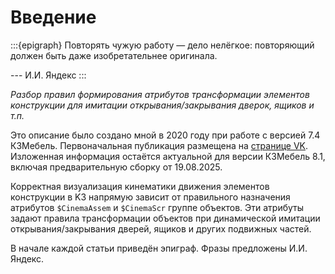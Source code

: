 # Введение

:::{epigraph}
Повторять чужую работу — дело нелёгкое: повторяющий должен быть даже изобретательнее оригинала.

--- И.И. Яндекс
:::

*Разбор правил формирования атрибутов трансформации элементов конструкции для имитации открывания/закрывания дверок, ящиков и т.п.*

Это описание было создано мной в 2020 году при работе с версией 7.4 К3Мебель. Первоначальная публикация размещена на [странице VK](https://vk.com/@6487571-cinema-chast-1). Изложенная информация остаётся актуальной для версии К3Мебель 8.1, включая предварительную сборку от 19.08.2025.

Корректная визуализация кинематики движения элементов конструкции в K3 напрямую зависит от правильного назначения атрибутов `$CinemaAssem` и `$CinemaScr` группе объектов. Эти атрибуты задают правила трансформации объектов при динамической имитации открывания/закрывания дверей, ящиков и других подвижных частей.

В начале каждой статьи приведён эпиграф. Фразы предложены И.И. Яндекс.
